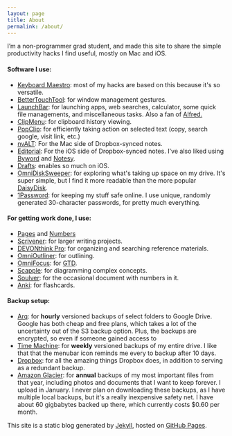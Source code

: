 ```yaml
---
layout: page
title: About
permalink: /about/
---
```


I’m a non-programmer grad student, and made this site to share the simple productivity hacks I find useful, mostly on Mac and iOS.

#### Software I use: 

* [Keyboard Maestro](http://keyboardmaestro.com): most of my hacks are based on this because it's so versatile.
* [BetterTouchTool](http://www.boastr.net): for window management gestures.
* [LaunchBar](http://www.obdev.at/products/launchbar/index.html): for launching apps, web searches, calculator, some quick file managements, and miscellaneous tasks. Also a fan of [Alfred.](http://www.alfredapp.com)
* [ClipMenu](http://www.clipmenu.com): for clipboard history viewing.
* [PopClip](http://pilotmoon.com/popclip/): for efficiently taking action on selected text (copy, search google, visit link, etc.)
* [nvALT](http://brettterpstra.com/projects/nvalt/): For the Mac side of Dropbox-synced notes.
* [Editorial](http://omz-software.com/editorial/): For the iOS side of Dropbox-synced notes. I've also liked using [Byword](http://bywordapp.com) and [Notesy](http://notesy-app.com).
* [Drafts](http://agiletortoise.com/drafts/): enables so much on iOS.
* [OmniDiskSweeper](http://www.omnigroup.com/more): for exploring what's taking up space on my drive. It's super simple, but I find it more readable than the more popular [DaisyDisk](http://www.daisydiskapp.com).
* [1Password](https://agilebits.com/onepassword): for keeping my stuff safe online. I use unique, randomly generated 30-character passwords, for pretty much everything.

#### For getting work done, I use:

* [Pages](https://www.apple.com/mac/pages/) and [Numbers](https://www.apple.com/mac/numbers/)
* [Scrivener](http://www.literatureandlatte.com/scrivener.php): for larger writing projects.
* [DEVONthink Pro](http://www.devontechnologies.com/products/devonthink/devonthink-pro.html): for organizing and searching reference materials.
* [OmniOutliner](http://www.omnigroup.com/omnioutliner): for outlining.
* [OmniFocus](https://www.omnigroup.com/omnifocus): for [GTD](http://en.wikipedia.org/wiki/Getting_Things_Done).
* [Scapple](http://www.literatureandlatte.com/scapple.php): for diagramming complex concepts.
* [Soulver](http://www.acqualia.com/soulver/): for the occasional document with numbers in it.
* [Anki](http://ankisrs.net): for flashcards.

#### Backup setup:

* [Arq](http://www.haystacksoftware.com/arq/): for **hourly** versioned backups of select folders to Google Drive. Google has both cheap and free plans, which takes a lot of the uncertainty out of the S3 backup option. Plus, the backups are encrypted, so even if someone gained access to 
* [Time Machine](http://support.apple.com/kb/HT1427): for **weekly** versioned backups of my entire drive. I like that that the menubar icon reminds me every to backup after 10 days.
* [Dropbox](http://www.dropbox.com): for all the amazing things Dropbox does, in addition to serving as a redundant backup.
* [Amazon Glacier](http://aws.amazon.com/glacier/): for **annual** backups of my most important files from that year, including photos and documents that I want to keep forever. I upload in January. I never plan on downloading these backups, as I have multiple local backups, but it's a really inexpensive safety net. I have about 60 gigbabytes backed up there, which currently costs $0.60 per month.

This site is a static blog generated by [Jekyll](http://jekyllrb.com), hosted on [GitHub Pages](https://pages.github.com).